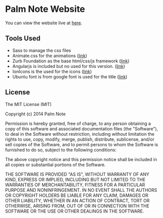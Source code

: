 Palm Note Website
==================

You can view the website live at [here](http://palmnote.github.io/).

## Tools Used

- Sass to manage the css files
- Animate.css for the animations ([link](http://daneden.github.io/animate.css/))
- Zurb Foundation as the base html/css/js framework ([link](http://foundation.zurb.com/))
- Angularjs is included but no used for this version. ([link](https://angularjs.org/))
- IonIcons is the used for the icons ([link](http://ionicons.com/))
- Ubuntu font is from google font is used for the title ([link](http://font.ubuntu.com/))

## License

The MIT License (MIT)

Copyright (c) 2014 Palm Note

Permission is hereby granted, free of charge, to any person obtaining a copy
of this software and associated documentation files (the "Software"), to deal
in the Software without restriction, including without limitation the rights
to use, copy, modify, merge, publish, distribute, sublicense, and/or sell
copies of the Software, and to permit persons to whom the Software is
furnished to do so, subject to the following conditions:

The above copyright notice and this permission notice shall be included in all
copies or substantial portions of the Software.

THE SOFTWARE IS PROVIDED "AS IS", WITHOUT WARRANTY OF ANY KIND, EXPRESS OR
IMPLIED, INCLUDING BUT NOT LIMITED TO THE WARRANTIES OF MERCHANTABILITY,
FITNESS FOR A PARTICULAR PURPOSE AND NONINFRINGEMENT. IN NO EVENT SHALL THE
AUTHORS OR COPYRIGHT HOLDERS BE LIABLE FOR ANY CLAIM, DAMAGES OR OTHER
LIABILITY, WHETHER IN AN ACTION OF CONTRACT, TORT OR OTHERWISE, ARISING FROM,
OUT OF OR IN CONNECTION WITH THE SOFTWARE OR THE USE OR OTHER DEALINGS IN THE
SOFTWARE.